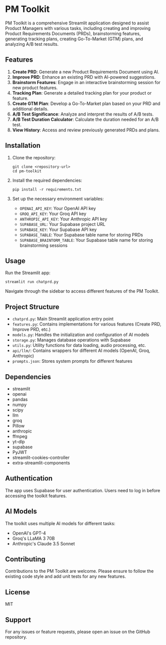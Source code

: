 # PM Toolkit

PM Toolkit is a comprehensive Streamlit application designed to assist Product Managers with various tasks, including creating and improving Product Requirements Documents (PRDs), brainstorming features, generating tracking plans, creating Go-To-Market (GTM) plans, and analyzing A/B test results.

## Features

1. **Create PRD**: Generate a new Product Requirements Document using AI.
2. **Improve PRD**: Enhance an existing PRD with AI-powered suggestions.
3. **Brainstorm Features**: Engage in an interactive brainstorming session for new product features.
4. **Tracking Plan**: Generate a detailed tracking plan for your product or feature.
5. **Create GTM Plan**: Develop a Go-To-Market plan based on your PRD and additional details.
6. **A/B Test Significance**: Analyze and interpret the results of A/B tests.
7. **A/B Test Duration Calculator**: Calculate the duration needed for an A/B test.
8. **View History**: Access and review previously generated PRDs and plans.

## Installation

1. Clone the repository:
   ```
   git clone <repository-url>
   cd pm-toolkit
   ```

2. Install the required dependencies:
   ```
   pip install -r requirements.txt
   ```

3. Set up the necessary environment variables:
   - `OPENAI_API_KEY`: Your OpenAI API key
   - `GROQ_API_KEY`: Your Groq API key
   - `ANTHROPIC_API_KEY`: Your Anthropic API key
   - `SUPABASE_URL`: Your Supabase project URL
   - `SUPABASE_KEY`: Your Supabase API key
   - `SUPABASE_TABLE`: Your Supabase table name for storing PRDs
   - `SUPABASE_BRAINTORM_TABLE`: Your Supabase table name for storing brainstorming sessions

## Usage

Run the Streamlit app:

```
streamlit run chatprd.py
```

Navigate through the sidebar to access different features of the PM Toolkit.

## Project Structure

- `chatprd.py`: Main Streamlit application entry point
- `features.py`: Contains implementations for various features (Create PRD, Improve PRD, etc.)
- `models.py`: Handles the initialization and configuration of AI models
- `storage.py`: Manages database operations with Supabase
- `utils.py`: Utility functions for data loading, audio processing, etc.
- `api/llm/`: Contains wrappers for different AI models (OpenAI, Groq, Anthropic)
- `prompts.json`: Stores system prompts for different features

## Dependencies

- streamlit
- openai
- pandas
- numpy
- scipy
- llm
- groq
- Pillow
- anthropic
- ffmpeg
- yt-dlp
- supabase
- PyJWT
- streamlit-cookies-controller
- extra-streamlit-components

## Authentication

The app uses Supabase for user authentication. Users need to log in before accessing the toolkit features.

## AI Models

The toolkit uses multiple AI models for different tasks:
- OpenAI's GPT-4
- Groq's LLaMA 3 70B
- Anthropic's Claude 3.5 Sonnet

## Contributing

Contributions to the PM Toolkit are welcome. Please ensure to follow the existing code style and add unit tests for any new features.

## License

MIT

## Support

For any issues or feature requests, please open an issue on the GitHub repository.
